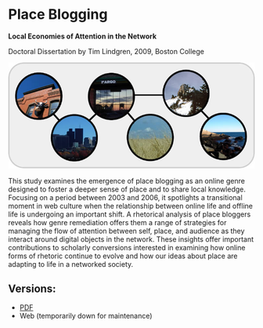 # Place Blogging
**Local Economies of Attention in the Network**

Doctoral Dissertation by Tim Lindgren, 2009, Boston College

![Place Blogging Cover Image](https://raw.githubusercontent.com/tlindgren/placeblogging/master/images/placeblogging-image.jpg)

This study examines the emergence of place blogging as an online genre designed to foster a deeper sense of place and to share local knowledge. Focusing on a period between 2003 and 2006, it spotlights a transitional moment in web culture when the relationship between online life and offline life is undergoing an important shift. A rhetorical analysis of place bloggers reveals how genre remediation offers them a range of strategies for managing the flow of attention between self, place, and audience as they interact around digital objects in the network. These insights offer important contributions to scholarly conversions interested in examining how online forms of rhetoric continue to evolve and how our ideas about place are adapting to life in a networked society.

## Versions: 
- [PDF](https://github.com/tlindgren/placeblogging/blob/master/PDF/placeblogging-pdf.pdf?raw=true)
- Web (temporarily down for maintenance)